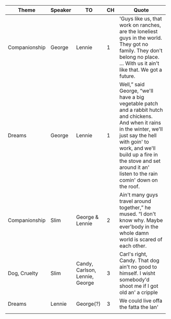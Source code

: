 | Theme         | Speaker | TO                             | CH  | Quote                                                                                                                                                                                                                                                                        |
| ------------- | ------- | ------------------------------ | --- | ---------------------------------------------------------------------------------------------------------------------------------------------------------------------------------------------------------------------------------------------------------------------------- |
| Companionship | George  | Lennie                         | 1   | 'Guys like us, that work on ranches, are the loneliest guys in the world. They got no family. They don't belong no place. … With us it ain't like that. We got a future.                                                                                                     |
| Dreams        | George  | Lennie                         | 1   | Well,” said George, “we'll have a big vegetable patch and a rabbit hutch and chickens. And when it rains in the winter, we'll just say the hell with goin' to work, and we'll build up a fire in the stove and set around it an' listen to the rain comin' down on the roof. |
| Companionship | Slim    | George & Lennie                | 2   | Ain't many guys travel around together,” he mused. “I don't know why. Maybe ever'body in the whole damn world is scared of each other.                                                                                                                                       |
| Dog, Cruelty  | Slim    | Candy, Carlson, Lennie, George | 3   | Carl's right, Candy. That dog ain't no good to himself. I wisht somebody'd shoot me if I got old an' a cripple                                                                                                                                                               |
| Dreams        | Lennie  | George(?)                      | 3   | We could live offa the fatta the lan'                                                                                                                                                                                                                                        |
||         |                                |     |                                                                                                                                                                                                                                                                              |

